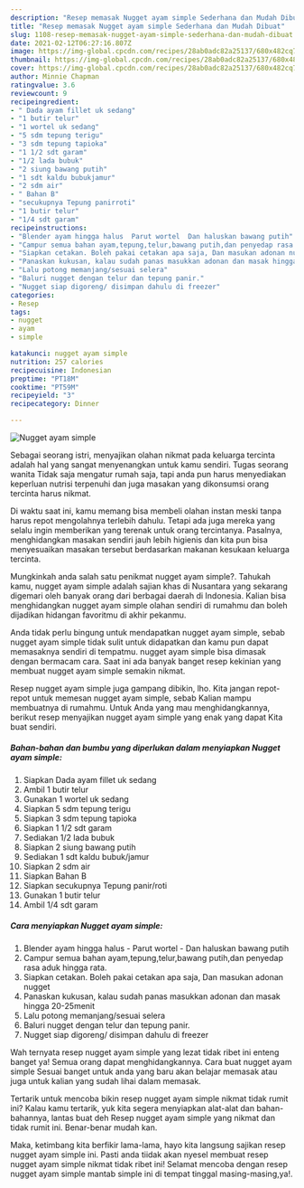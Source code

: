 ```yaml
---
description: "Resep memasak Nugget ayam simple Sederhana dan Mudah Dibuat"
title: "Resep memasak Nugget ayam simple Sederhana dan Mudah Dibuat"
slug: 1108-resep-memasak-nugget-ayam-simple-sederhana-dan-mudah-dibuat
date: 2021-02-12T06:27:16.807Z
image: https://img-global.cpcdn.com/recipes/28ab0adc82a25137/680x482cq70/nugget-ayam-simple-foto-resep-utama.jpg
thumbnail: https://img-global.cpcdn.com/recipes/28ab0adc82a25137/680x482cq70/nugget-ayam-simple-foto-resep-utama.jpg
cover: https://img-global.cpcdn.com/recipes/28ab0adc82a25137/680x482cq70/nugget-ayam-simple-foto-resep-utama.jpg
author: Minnie Chapman
ratingvalue: 3.6
reviewcount: 9
recipeingredient:
- " Dada ayam fillet uk sedang"
- "1 butir telur"
- "1 wortel uk sedang"
- "5 sdm tepung terigu"
- "3 sdm tepung tapioka"
- "1 1/2 sdt garam"
- "1/2 lada bubuk"
- "2 siung bawang putih"
- "1 sdt kaldu bubukjamur"
- "2 sdm air"
- " Bahan B"
- "secukupnya Tepung panirroti"
- "1 butir telur"
- "1/4 sdt garam"
recipeinstructions:
- "Blender ayam hingga halus  Parut wortel  Dan haluskan bawang putih"
- "Campur semua bahan ayam,tepung,telur,bawang putih,dan penyedap rasa aduk hingga rata."
- "Siapkan cetakan. Boleh pakai cetakan apa saja, Dan masukan adonan nugget"
- "Panaskan kukusan, kalau sudah panas masukkan adonan dan masak hingga 20-25menit"
- "Lalu potong memanjang/sesuai selera"
- "Baluri nugget dengan telur dan tepung panir."
- "Nugget siap digoreng/ disimpan dahulu di freezer"
categories:
- Resep
tags:
- nugget
- ayam
- simple

katakunci: nugget ayam simple 
nutrition: 257 calories
recipecuisine: Indonesian
preptime: "PT18M"
cooktime: "PT59M"
recipeyield: "3"
recipecategory: Dinner

---
```



![Nugget ayam simple](https://img-global.cpcdn.com/recipes/28ab0adc82a25137/680x482cq70/nugget-ayam-simple-foto-resep-utama.jpg)

Sebagai seorang istri, menyajikan olahan nikmat pada keluarga tercinta adalah hal yang sangat menyenangkan untuk kamu sendiri. Tugas seorang  wanita Tidak saja mengatur rumah saja, tapi anda pun harus menyediakan keperluan nutrisi terpenuhi dan juga masakan yang dikonsumsi orang tercinta harus nikmat.

Di waktu  saat ini, kamu memang bisa membeli olahan instan meski tanpa harus repot mengolahnya terlebih dahulu. Tetapi ada juga mereka yang selalu ingin memberikan yang terenak untuk orang tercintanya. Pasalnya, menghidangkan masakan sendiri jauh lebih higienis dan kita pun bisa menyesuaikan masakan tersebut berdasarkan makanan kesukaan keluarga tercinta. 



Mungkinkah anda salah satu penikmat nugget ayam simple?. Tahukah kamu, nugget ayam simple adalah sajian khas di Nusantara yang sekarang digemari oleh banyak orang dari berbagai daerah di Indonesia. Kalian bisa menghidangkan nugget ayam simple olahan sendiri di rumahmu dan boleh dijadikan hidangan favoritmu di akhir pekanmu.

Anda tidak perlu bingung untuk mendapatkan nugget ayam simple, sebab nugget ayam simple tidak sulit untuk didapatkan dan kamu pun dapat memasaknya sendiri di tempatmu. nugget ayam simple bisa dimasak dengan bermacam cara. Saat ini ada banyak banget resep kekinian yang membuat nugget ayam simple semakin nikmat.

Resep nugget ayam simple juga gampang dibikin, lho. Kita jangan repot-repot untuk memesan nugget ayam simple, sebab Kalian mampu membuatnya di rumahmu. Untuk Anda yang mau menghidangkannya, berikut resep menyajikan nugget ayam simple yang enak yang dapat Kita buat sendiri.

<!--inarticleads1-->

##### Bahan-bahan dan bumbu yang diperlukan dalam menyiapkan Nugget ayam simple:

1. Siapkan  Dada ayam fillet uk sedang
1. Ambil 1 butir telur
1. Gunakan 1 wortel uk sedang
1. Siapkan 5 sdm tepung terigu
1. Siapkan 3 sdm tepung tapioka
1. Siapkan 1 1/2 sdt garam
1. Sediakan 1/2 lada bubuk
1. Siapkan 2 siung bawang putih
1. Sediakan 1 sdt kaldu bubuk/jamur
1. Siapkan 2 sdm air
1. Siapkan  Bahan B
1. Siapkan secukupnya Tepung panir/roti
1. Gunakan 1 butir telur
1. Ambil 1/4 sdt garam




<!--inarticleads2-->

##### Cara menyiapkan Nugget ayam simple:

1. Blender ayam hingga halus  - Parut wortel  - Dan haluskan bawang putih
1. Campur semua bahan ayam,tepung,telur,bawang putih,dan penyedap rasa aduk hingga rata.
1. Siapkan cetakan. Boleh pakai cetakan apa saja, Dan masukan adonan nugget
1. Panaskan kukusan, kalau sudah panas masukkan adonan dan masak hingga 20-25menit
1. Lalu potong memanjang/sesuai selera
1. Baluri nugget dengan telur dan tepung panir.
1. Nugget siap digoreng/ disimpan dahulu di freezer




Wah ternyata resep nugget ayam simple yang lezat tidak ribet ini enteng banget ya! Semua orang dapat menghidangkannya. Cara buat nugget ayam simple Sesuai banget untuk anda yang baru akan belajar memasak atau juga untuk kalian yang sudah lihai dalam memasak.

Tertarik untuk mencoba bikin resep nugget ayam simple nikmat tidak rumit ini? Kalau kamu tertarik, yuk kita segera menyiapkan alat-alat dan bahan-bahannya, lantas buat deh Resep nugget ayam simple yang nikmat dan tidak rumit ini. Benar-benar mudah kan. 

Maka, ketimbang kita berfikir lama-lama, hayo kita langsung sajikan resep nugget ayam simple ini. Pasti anda tiidak akan nyesel membuat resep nugget ayam simple nikmat tidak ribet ini! Selamat mencoba dengan resep nugget ayam simple mantab simple ini di tempat tinggal masing-masing,ya!.

